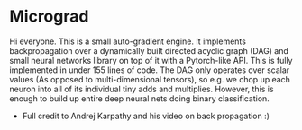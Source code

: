 # Micrograd

Hi everyone. 
This is a small auto-gradient engine. It implements backpropagation over a dynamically built directed acyclic graph (DAG) and small neural networks library on top of it with a Pytorch-like API. This is fully implemented in under 155 lines of code. The DAG only operates over scalar values (As opposed to multi-dimensional tensors), so e.g. we chop up each neuron into all of its individual tiny adds and multiplies. However, this is enough to build up entire deep neural nets doing binary classification.

* Full credit to Andrej Karpathy and his video on back propagation :)

